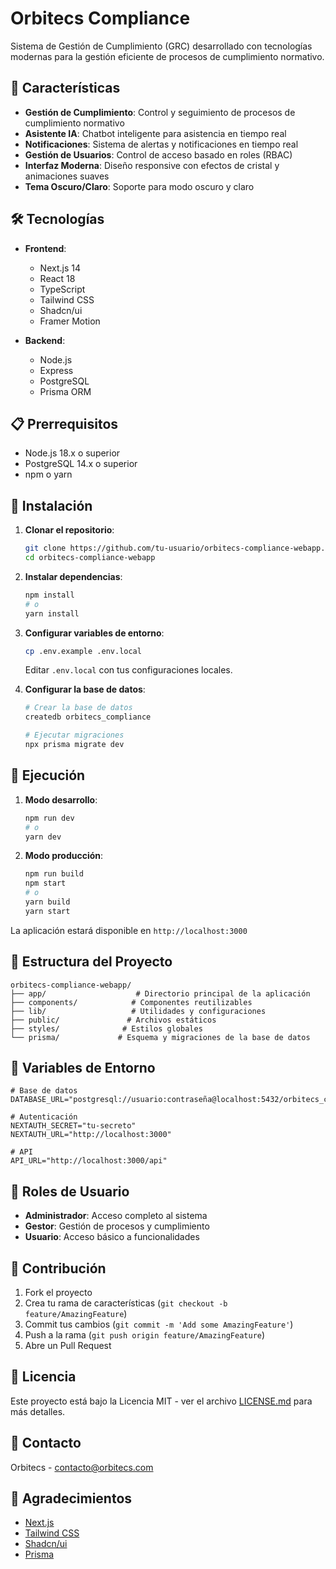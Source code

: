 # Orbitecs Compliance

Sistema de Gestión de Cumplimiento (GRC) desarrollado con tecnologías modernas para la gestión eficiente de procesos de cumplimiento normativo.

## 🚀 Características

- **Gestión de Cumplimiento**: Control y seguimiento de procesos de cumplimiento normativo
- **Asistente IA**: Chatbot inteligente para asistencia en tiempo real
- **Notificaciones**: Sistema de alertas y notificaciones en tiempo real
- **Gestión de Usuarios**: Control de acceso basado en roles (RBAC)
- **Interfaz Moderna**: Diseño responsive con efectos de cristal y animaciones suaves
- **Tema Oscuro/Claro**: Soporte para modo oscuro y claro

## 🛠️ Tecnologías

- **Frontend**:
  - Next.js 14
  - React 18
  - TypeScript
  - Tailwind CSS
  - Shadcn/ui
  - Framer Motion

- **Backend**:
  - Node.js
  - Express
  - PostgreSQL
  - Prisma ORM

## 📋 Prerrequisitos

- Node.js 18.x o superior
- PostgreSQL 14.x o superior
- npm o yarn

## 🔧 Instalación

1. **Clonar el repositorio**:
   ```bash
   git clone https://github.com/tu-usuario/orbitecs-compliance-webapp.git
   cd orbitecs-compliance-webapp
   ```

2. **Instalar dependencias**:
   ```bash
   npm install
   # o
   yarn install
   ```

3. **Configurar variables de entorno**:
   ```bash
   cp .env.example .env.local
   ```
   Editar `.env.local` con tus configuraciones locales.

4. **Configurar la base de datos**:
   ```bash
   # Crear la base de datos
   createdb orbitecs_compliance

   # Ejecutar migraciones
   npx prisma migrate dev
   ```

## 🚀 Ejecución

1. **Modo desarrollo**:
   ```bash
   npm run dev
   # o
   yarn dev
   ```

2. **Modo producción**:
   ```bash
   npm run build
   npm start
   # o
   yarn build
   yarn start
   ```

La aplicación estará disponible en `http://localhost:3000`

## 📁 Estructura del Proyecto

```
orbitecs-compliance-webapp/
├── app/                    # Directorio principal de la aplicación
├── components/            # Componentes reutilizables
├── lib/                   # Utilidades y configuraciones
├── public/               # Archivos estáticos
├── styles/              # Estilos globales
└── prisma/             # Esquema y migraciones de la base de datos
```

## 🔐 Variables de Entorno

```env
# Base de datos
DATABASE_URL="postgresql://usuario:contraseña@localhost:5432/orbitecs_compliance"

# Autenticación
NEXTAUTH_SECRET="tu-secreto"
NEXTAUTH_URL="http://localhost:3000"

# API
API_URL="http://localhost:3000/api"
```

## 👥 Roles de Usuario

- **Administrador**: Acceso completo al sistema
- **Gestor**: Gestión de procesos y cumplimiento
- **Usuario**: Acceso básico a funcionalidades

## 🤝 Contribución

1. Fork el proyecto
2. Crea tu rama de características (`git checkout -b feature/AmazingFeature`)
3. Commit tus cambios (`git commit -m 'Add some AmazingFeature'`)
4. Push a la rama (`git push origin feature/AmazingFeature`)
5. Abre un Pull Request

## 📝 Licencia

Este proyecto está bajo la Licencia MIT - ver el archivo [LICENSE.md](LICENSE.md) para más detalles.

## 📧 Contacto

Orbitecs - [contacto@orbitecs.com](mailto:contacto@orbitecs.com)

## 🙏 Agradecimientos

- [Next.js](https://nextjs.org/)
- [Tailwind CSS](https://tailwindcss.com/)
- [Shadcn/ui](https://ui.shadcn.com/)
- [Prisma](https://www.prisma.io/) 